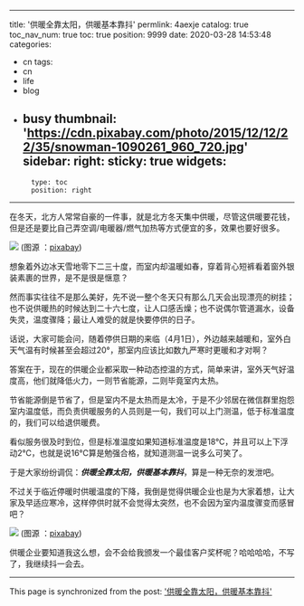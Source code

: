 
---
title: '供暖全靠太阳，供暖基本靠抖'
permlink: 4aexje
catalog: true
toc_nav_num: true
toc: true
position: 9999
date: 2020-03-28 14:53:48
categories:
- cn
tags:
- cn
- life
- blog
- busy
thumbnail: 'https://cdn.pixabay.com/photo/2015/12/12/22/35/snowman-1090261_960_720.jpg'
sidebar:
    right:
        sticky: true
widgets:
    -
        type: toc
        position: right
---


在冬天，北方人常常自豪的一件事，就是北方冬天集中供暖，尽管这供暖要花钱，但是还是要比自己弄空调/电暖器/燃气加热等方式便宜的多，效果也要好很多。

![](https://cdn.pixabay.com/photo/2015/12/12/22/35/snowman-1090261_960_720.jpg)
(图源 ：[pixabay](https://pixabay.com/))

想象着外边冰天雪地零下二三十度，而室内却温暖如春，穿着背心短裤看着窗外银装素裹的世界，是不是很是惬意？

然而事实往往不是那么美好，先不说一整个冬天只有那么几天会出现漂亮的树挂；也不说供暖热的时候达到二十六七度，让人口感舌燥；也不说偶尔管道漏水，设备失灵，温度骤降；最让人难受的就是快要停供的日子。

话说，大家可能会问，随着停供日期的来临（4月1日），外边越来越暖和，室外白天气温有时候甚至会超过20°，那室内应该比如数九严寒时更暖和才对啊？

答案在于，现在的供暖企业都采取一种动态控温的方式，简单来讲，室外天气好温度高，他们就降低火力，一则节省能源，二则毕竟室内太热。

节省能源倒是节省了，但是室内不是太热而是太冷，于是不少邻居在微信群里抱怨室内温度低，而负责供暖服务的人员则是一句，我们可以上门测温，低于标准温度的，我们可以给退供暖费。

看似服务很及时到位，但是标准温度如果知道标准温度是18℃，并且可以上下浮动2℃，也就是说16℃算是勉强合格，就知道测温一说多么可笑了。

于是大家纷纷调侃：***供暖全靠太阳，供暖基本靠抖***，算是一种无奈的发泄吧。

不过关于临近停暖时供暖温度的下降，我倒是觉得供暖企业也是为大家着想，让大家及早适应寒冷，这样停供时就不会觉得太突然，也不会因为室内温度骤变而感冒吧？

![](https://cdn.pixabay.com/photo/2017/01/06/19/15/soap-bubble-1958650_960_720.jpg)
(图源 ：[pixabay](https://pixabay.com/))

供暖企业要知道我这么想，会不会给我颁发一个最佳客户奖杯呢？哈哈哈哈，不写了，我继续抖一会去。

- - -

This page is synchronized from the post: ['供暖全靠太阳，供暖基本靠抖'](https://steemit.com/@oflyhigh/4aexje)
